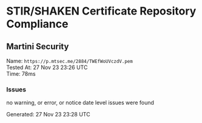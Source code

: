# STIR/SHAKEN Certificate Repository Compliance

## Martini Security

Name: `https://p.mtsec.me/2884/TWEfWoUVczdV.pem`\
Tested At: 27 Nov 23 23:26 UTC\
Time: 78ms

### Issues

no warning, or error, or notice date level issues were found

Generated: 27 Nov 23 23:28 UTC